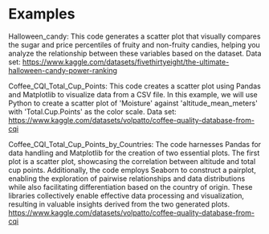 # Examples
Halloween_candy: 
This code generates a scatter plot that visually compares the sugar and price percentiles of fruity and non-fruity candies, helping you analyze the relationship between these variables based on the dataset.
Data set: https://www.kaggle.com/datasets/fivethirtyeight/the-ultimate-halloween-candy-power-ranking

Coffee_CQI_Total_Cup_Points:
This code creates a scatter plot using Pandas and Matplotlib to visualize data from a CSV file. In this example, we will use Python to create a scatter plot of 'Moisture' against 'altitude_mean_meters' with 'Total.Cup.Points' as the color scale.
Data set: https://www.kaggle.com/datasets/volpatto/coffee-quality-database-from-cqi

Coffee_CQI_Total_Cup_Points_by_Countries:
The code harnesses Pandas for data handling and Matplotlib for the creation of two essential plots. The first plot is a scatter plot, showcasing the correlation between altitude and total cup points. Additionally, the code employs Seaborn to construct a pairplot, enabling the exploration of pairwise relationships and data distributions while also facilitating differentiation based on the country of origin. These libraries collectively enable effective data processing and visualization, resulting in valuable insights derived from the two generated plots.
https://www.kaggle.com/datasets/volpatto/coffee-quality-database-from-cqi

